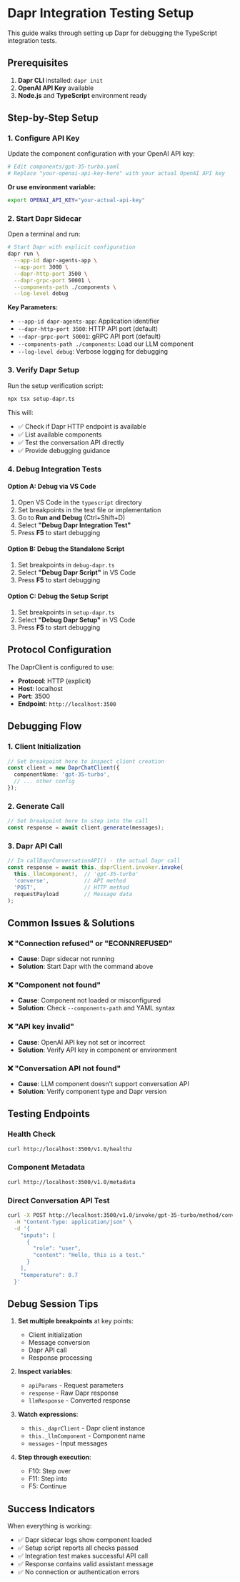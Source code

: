 # Dapr Integration Testing Setup

This guide walks through setting up Dapr for debugging the TypeScript integration tests.

## Prerequisites

1. **Dapr CLI** installed: `dapr init`
2. **OpenAI API Key** available
3. **Node.js** and **TypeScript** environment ready

## Step-by-Step Setup

### 1. Configure API Key

Update the component configuration with your OpenAI API key:

```bash
# Edit components/gpt-35-turbo.yaml
# Replace "your-openai-api-key-here" with your actual OpenAI API key
```

**Or use environment variable:**
```bash
export OPENAI_API_KEY="your-actual-api-key"
```

### 2. Start Dapr Sidecar

Open a terminal and run:

```bash
# Start Dapr with explicit configuration
dapr run \
  --app-id dapr-agents-app \
  --app-port 3000 \
  --dapr-http-port 3500 \
  --dapr-grpc-port 50001 \
  --components-path ./components \
  --log-level debug
```

**Key Parameters:**
- `--app-id dapr-agents-app`: Application identifier
- `--dapr-http-port 3500`: HTTP API port (default)
- `--dapr-grpc-port 50001`: gRPC API port (default)  
- `--components-path ./components`: Load our LLM component
- `--log-level debug`: Verbose logging for debugging

### 3. Verify Dapr Setup

Run the setup verification script:

```bash
npx tsx setup-dapr.ts
```

This will:
- ✅ Check if Dapr HTTP endpoint is available
- ✅ List available components
- ✅ Test the conversation API directly
- ✅ Provide debugging guidance

### 4. Debug Integration Tests

#### Option A: Debug via VS Code

1. Open VS Code in the `typescript` directory
2. Set breakpoints in the test file or implementation
3. Go to **Run and Debug** (Ctrl+Shift+D)
4. Select **"Debug Dapr Integration Test"**
5. Press **F5** to start debugging

#### Option B: Debug the Standalone Script

1. Set breakpoints in `debug-dapr.ts`
2. Select **"Debug Dapr Script"** in VS Code
3. Press **F5** to start debugging

#### Option C: Debug the Setup Script

1. Set breakpoints in `setup-dapr.ts`
2. Select **"Debug Dapr Setup"** in VS Code  
3. Press **F5** to start debugging

## Protocol Configuration

The DaprClient is configured to use:
- **Protocol**: HTTP (explicit)
- **Host**: localhost
- **Port**: 3500
- **Endpoint**: `http://localhost:3500`

## Debugging Flow

### 1. Client Initialization
```typescript
// Set breakpoint here to inspect client creation
const client = new DaprChatClient({
  componentName: 'gpt-35-turbo',
  // ... other config
});
```

### 2. Generate Call
```typescript
// Set breakpoint here to step into the call
const response = await client.generate(messages);
```

### 3. Dapr API Call
```typescript
// In callDaprConversationAPI() - the actual Dapr call
const response = await this._daprClient.invoker.invoke(
  this._llmComponent!,  // 'gpt-35-turbo'
  'converse',           // API method
  'POST',               // HTTP method
  requestPayload        // Message data
);
```

## Common Issues & Solutions

### ❌ "Connection refused" or "ECONNREFUSED"
- **Cause**: Dapr sidecar not running
- **Solution**: Start Dapr with the command above

### ❌ "Component not found"  
- **Cause**: Component not loaded or misconfigured
- **Solution**: Check `--components-path` and YAML syntax

### ❌ "API key invalid"
- **Cause**: OpenAI API key not set or incorrect
- **Solution**: Verify API key in component or environment

### ❌ "Conversation API not found"
- **Cause**: LLM component doesn't support conversation API
- **Solution**: Verify component type and Dapr version

## Testing Endpoints

### Health Check
```bash
curl http://localhost:3500/v1.0/healthz
```

### Component Metadata  
```bash
curl http://localhost:3500/v1.0/metadata
```

### Direct Conversation API Test
```bash
curl -X POST http://localhost:3500/v1.0/invoke/gpt-35-turbo/method/converse \
  -H "Content-Type: application/json" \
  -d '{
    "inputs": [
      {
        "role": "user", 
        "content": "Hello, this is a test."
      }
    ],
    "temperature": 0.7
  }'
```

## Debug Session Tips

1. **Set multiple breakpoints** at key points:
   - Client initialization
   - Message conversion
   - Dapr API call
   - Response processing

2. **Inspect variables**:
   - `apiParams` - Request parameters
   - `response` - Raw Dapr response
   - `llmResponse` - Converted response

3. **Watch expressions**:
   - `this._daprClient` - Dapr client instance
   - `this._llmComponent` - Component name
   - `messages` - Input messages

4. **Step through execution**:
   - F10: Step over
   - F11: Step into
   - F5: Continue

## Success Indicators

When everything is working:
- ✅ Dapr sidecar logs show component loaded
- ✅ Setup script reports all checks passed
- ✅ Integration test makes successful API call  
- ✅ Response contains valid assistant message
- ✅ No connection or authentication errors